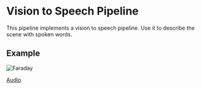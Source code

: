 # Vision to Speech Pipeline
This pipeline implements a vision to speech pipeline. Use it to describe the scene with spoken words.

## Example
![Faraday](https://github.com/MittaAI/mitta-community/tree/main/cookbooks/visionspeech)

[Audio](https://github.com/MittaAI/mitta-community/tree/main/cookbooks/visionspeech)